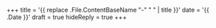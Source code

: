 +++
title = '{{ replace .File.ContentBaseName "-" " " | title }}'
date = '{{ .Date }}'
draft = true
hideReply = true
+++